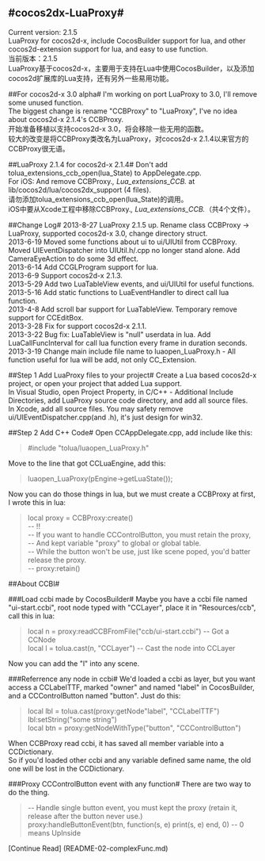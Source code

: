 #cocos2dx-LuaProxy#
-------
Current version: 2.1.5  
LuaProxy for cocos2d-x, include CocosBuilder support for lua, and other cocos2d-extension support for lua, and easy to use function.  
当前版本：2.1.5  
LuaProxy基于cocos2d-x，主要用于支持在Lua中使用CocosBuilder，以及添加cocos2d扩展库的Lua支持，还有另外一些易用功能。

##For cocos2d-x 3.0 alpha#
I'm working on port LuaProxy to 3.0, I'll remove some unused function.  
The biggest change is rename "CCBProxy" to "LuaProxy", I've no idea about cocos2d-x 2.1.4's CCBProxy.  
开始准备移植以支持cocos2d-x 3.0，将会移除一些无用的函数。  
较大的改变是将CCBProxy类改名为LuaProxy，对cocos2d-x 2.1.4以来官方的CCBProxy很无语。

##LuaProxy 2.1.4 for cocos2d-x 2.1.4#
Don't add tolua_extensions_ccb_open(lua_State) to AppDelegate.cpp.  
For iOS: And remove CCBProxy.*, Lua_extensions_CCB.* at lib/cocos2d/lua/cocos2dx_support (4 files).  
请勿添加tolua_extensions_ccb_open(lua_State)的调用。  
iOS中要从Xcode工程中移除CCBProxy.*, Lua_extensions_CCB.*（共4个文件）。

##Change Log#
2013-8-27 LuaProxy 2.1.5 up. Rename class CCBProxy -> LuaProxy, supported cocos2d-x 3.0, change directory struct.  
2013-6-19 Moved some functions about ui to ui/UIUtil from CCBProxy. Moved UIEventDispatcher into UIUtil.h/.cpp no longer stand alone. Add CameraEyeAction to do some 3d effect.  
2013-6-14 Add CCGLProgram support for lua.  
2013-6-9 Support cocos2d-x 2.1.3.  
2013-5-29 Add two LuaTableView events, and ui/UIUtil for useful functions.  
2013-5-16 Add static functions to LuaEventHandler to direct call lua function.  
2013-4-8 Add scroll bar support for LuaTableView. Temporary remove support for CCEditBox.  
2013-3-28 Fix for support cocos2d-x 2.1.1.  
2013-3-22 Bug fix: LuaTableView is "null" userdata in lua. Add LuaCallFuncInterval for call lua function every frame in duration seconds.  
2013-3-19 Change main include file name to luaopen_LuaProxy.h - All function useful for lua will be add, not only CC_Extension.

##Step 1 Add LuaProxy files to your project#
Create a Lua based cocos2d-x project, or open your project that added Lua support.  
In Visual Studio, open Project Property, in C/C++ - Additional Include Directories, add LuaProxy source code directory, and add all source files.  
In Xcode, add all source files. You may safety remove ui/UIEventDispatcher.cpp(and .h), it's just design for win32.

##Step 2 Add C++ Code#
Open CCAppDelegate.cpp, add include like this:  
>  #include "tolua/luaopen_LuaProxy.h"

Move to the line that got CCLuaEngine, add this:  
> luaopen_LuaProxy(pEngine->getLuaState());  

Now you can do those things in lua, but we must create a CCBProxy at first, I wrote this in lua:  

> local proxy = CCBProxy:create()  
-- !!  
-- If you want to handle CCControlButton, you must retain the proxy,  
-- And kept variable "proxy" to global or global table.  
-- While the button won't be use, just like scene poped, you'd batter release the proxy.  
-- proxy:retain()

##About CCBI#

###Load ccbi made by CocosBuilder#
Maybe you have a ccbi file named "ui-start.ccbi", root node typed with "CCLayer", place it in "Resources/ccb", call this in lua:

> local n = proxy:readCCBFromFile("ccb/ui-start.ccbi") -- Got a CCNode  
local l = tolua.cast(n, "CCLayer") -- Cast the node into CCLayer  

Now you can add the "l" into any scene.

###Referrence any node in ccbi#
We'd loaded a ccbi as layer, but you want access a CCLabelTTF, marked "owner" and named "label" in CocosBuilder, and a CCControlButton named "button". Just do this:

> local lbl = tolua.cast(proxy:getNode"label", "CCLabelTTF")  
lbl:setString("some string")  
local btn = proxy:getNodeWithType("button", "CCControlButton")

When CCBProxy read ccbi, it has saved all member variable into a CCDictionary.  
So if you'd loaded other ccbi and any variable defined same name, the old one will be lost in the CCDictionary.

###Proxy CCControlButton event with any function#
There are two way to do the thing.  
>  -- Handle single button event, you must kept the proxy (retain it, release after the button never use.)  
proxy:handleButtonEvent(btn, function(s, e) print(s, e) end, 0) -- 0 means UpInside

[Continue Read] (README-02-complexFunc.md)
